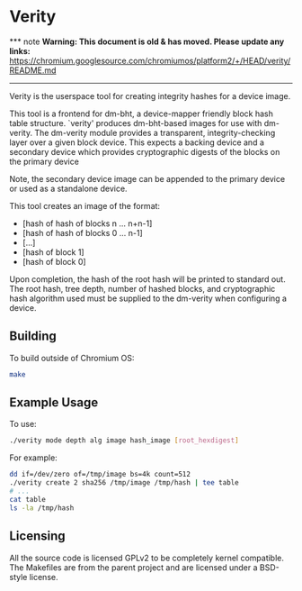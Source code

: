 # Verity

*** note
**Warning: This document is old & has moved.  Please update any links:**<br>
https://chromium.googlesource.com/chromiumos/platform2/+/HEAD/verity/README.md
***

Verity is the userspace tool for creating integrity hashes for a device image.

This tool is a frontend for dm-bht, a device-mapper friendly block hash
table structure.  `verity' produces dm-bht-based images for use with
dm-verity.  The dm-verity module provides a transparent, integrity-checking
layer over a given block device.  This expects a backing device and a secondary
device which provides cryptographic digests of the blocks on the primary
device

Note, the secondary device image can be appended to the primary device or
used as a standalone device.

This tool creates an image of the format:

* [hash of hash of blocks n ... n+n-1]
* [hash of hash of blocks 0 ... n-1]
* [...]
* [hash of block 1]
* [hash of block 0]

Upon completion, the hash of the root hash will be printed to standard
out.  The root hash, tree depth, number of hashed blocks, and cryptographic
hash algorithm used must be supplied to the dm-verity when configuring a
device.

## Building

To build outside of Chromium OS:
```sh
make
```

## Example Usage

To use:
```sh
./verity mode depth alg image hash_image [root_hexdigest]
```

For example:
```sh
dd if=/dev/zero of=/tmp/image bs=4k count=512
./verity create 2 sha256 /tmp/image /tmp/hash | tee table
# ...
cat table
ls -la /tmp/hash
```

## Licensing

All the source code is licensed GPLv2 to be completely kernel compatible.
The Makefiles are from the parent project and are licensed under a BSD-style
license.
